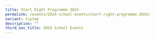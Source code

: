 ```yaml
---
title: Start Right Programme 2024
permalink: /events/2024-school-events/start-right-programme-2024/
variant: tiptap
description: ""
third_nav_title: 2024 School Events
---
```

